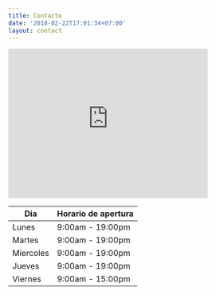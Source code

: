 ```yaml
---
title: Contacto
date: '2018-02-22T17:01:34+07:00'
layout: contact
---
```

<iframe src="https://www.google.com/maps/embed?pb=!1m18!1m12!1m3!1d3036.7576396967256!2d-3.6446654268684577!3d40.43636521090075!2m3!1f0!2f0!3f0!3m2!1i1024!2i768!4f13.1!3m3!1m2!1s0xd422f3f7441149d%3A0x83faa2e7627f236e!2sCalle%20de%20Elfo%2C%20116%2C%2028027%20Madrid!5e0!3m2!1ses!2ses!4v1616515900760!5m2!1ses!2ses" width="400" height="300" style="border:0;" allowfullscreen="" loading="lazy"></iframe>



| Dia       | Horario de apertura   |
| --------- | --------------- |
| Lunes     | 9:00am - 19:00pm |
| Martes    | 9:00am - 19:00pm |
| Miercoles | 9:00am - 19:00pm |
| Jueves    | 9:00am - 19:00pm |
| Viernes   | 9:00am - 15:00pm  |
